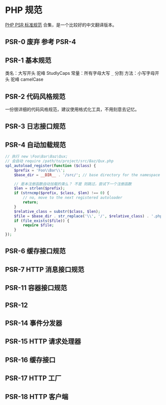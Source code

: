 # PHP 规范

[PHP PSR 标准规范](https://learnku.com/docs/psr) 合集，是一个比较好的中文翻译版本。

## PSR-0 废弃 参考 PSR-4

## PSR-1 基本规范

类名：大写开头 驼峰 StudlyCaps 
常量：所有字母大写 `_` 分割
方法：小写字母开头 驼峰 camelCase

## PSR-2 代码风格规范

一份很详细的代码风格规范，建议使用格式化工具，不用刻意去记忆。

## PSR-3 日志接口规范

## PSR-4 自动加载规范

```php
// 执行 new \Foo\Bar\Baz\Qux; 
// 会自动 require /path/to/project/src/Baz/Qux.php
spl_autoload_register(function ($class) {
    $prefix = 'Foo\\Bar\\';
    $base_dir = __DIR__ . '/src/'; // base directory for the namespace prefix

    // 是本注册函数自动加载的类么？ 不是 则跳过，尝试下一个注册函数
    $len = strlen($prefix);
    if (strncmp($prefix, $class, $len) !== 0) {
        // no, move to the next registered autoloader
        return;
    }
    $relative_class = substr($class, $len);
    $file = $base_dir . str_replace('\\', '/', $relative_class) . '.php';
    if (file_exists($file)) {
        require $file;
    }
});
```

## PSR-6 缓存接口规范

## PSR-7 HTTP 消息接口规范

## PSR-11 容器接口规范

## PSR-12

## PSR-14 事件分发器

## PSR-15 HTTP 请求处理器

## PSR-16 缓存接口

## PSR-17 HTTP 工厂

## PSR-18 HTTP 客户端
